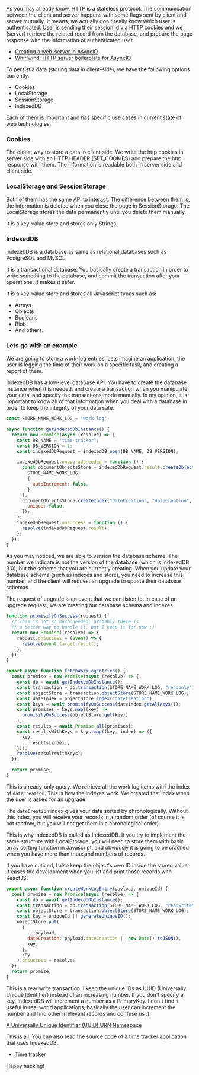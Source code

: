 As you may already know, HTTP is a stateless protocol. The communication
between the client and server happens with some flags sent by client and server mutually.
It means, we actually don't really know which user is authenticated. User
is sending their session id via HTTP cookies and we (server) retrieve the related record
from the database, and prepare the page response with the information of
authenticated user.

- <a href="creating-a-web-server-in-asyncio.html">Creating a web-server in AsyncIO</a>
- <a href="whirlwind.html">Whirlwind: HTTP server boilerplate for AsyncIO</a>

To persist a data (storing data in client-side), we have the following options currently.

- Cookies
- LocalStorage
- SessionStorage
- IndexedDB

Each of them is important and has specific use cases in current state of web technologies.

### Cookies

The oldest way to store a data in client side. We write the http cookies in server side
with an HTTP HEADER (SET_COOKIES) and prepare the http response with them. The information is
readable both in server side and client side.

### LocalStorage and SessionStorage

Both of them has the same API to interact. The difference between them is, the information
is deleted when you close the page in SessionStorage. The LocalStorage stores the data
permanently until you delete them manually.

It is a key-value store and stores only Strings.

### IndexedDB

IndexebDB is a database as same as relational databases such as PostgreSQL and MySQL.

It is a transactional database. You basically create a transaction in order to
write something to the database, and commit the transaction after your operations.
It makes it safer.

It is a key-value store and stores all Javascript types such as:

- Arrays
- Objects
- Booleans
- Blob
- And others.

### Lets go with an example

We are going to store a work-log entries. Lets imagine an application, the user is logging
the time of their work on a specific task, and creating a report
of them.

IndexedDB has a low-level database API. You have to create the database
instance when it is needed, and create a transaction when you manipulate your data,
and specify the transactions mode manually. In my opinion, it is important to
know all of that information when you deal with a database in order to keep
the integrity of your data safe.

```javascript
const STORE_NAME_WORK_LOG = "work-log";

async function getIndexedDbInstance() {
  return new Promise(async (resolve) => {
    const DB_NAME = "time-tracker";
    const DB_VERSION = 1;
    const indexedDbRequest = indexedDB.open(DB_NAME, DB_VERSION);

    indexedDbRequest.onupgradeneeded = function () {
      const documentObjectsStore = indexedDbRequest.result.createObjectStore(
        STORE_NAME_WORK_LOG,
        {
          autoIncrement: false,
        }
      );
      documentObjectsStore.createIndex("dateCreation", "dateCreation", {
        unique: false,
      });
    };
    indexedDbRequest.onsuccess = function () {
      resolve(indexedDbRequest.result);
    };
  });
}
```

As you may noticed, we are able to version the database scheme. The number we indicate
is not the version of the database (which is IndexedDB 3.0), but the schema that
you are currently creating. When you update your database schema (such as indexes and
store), you need to increase this number, and the client will request an upgrade
to update their database schemas.

The request of upgrade is an event that we can listen to. In case of an upgrade
request, we are creating our database schema and indexes.

```javascript
function promisifyOnSuccess(request) {
  // This is not so much needed, probably there is
  // a better way to handle it, but I keep it for now :)
  return new Promise((resolve) => {
    request.onsuccess = (event) => {
      resolve(event.target.result);
    };
  });
}

export async function fetchWorkLogEntries() {
  const promise = new Promise(async (resolve) => {
    const db = await getIndexedDbInstance();
    const transaction = db.transaction(STORE_NAME_WORK_LOG, "readonly");
    const objectStore = transaction.objectStore(STORE_NAME_WORK_LOG);
    const dateIndex = objectStore.index("dateCreation");
    const keys = await promisifyOnSuccess(dateIndex.getAllKeys());
    const promises = keys.map((key) =>
      promisifyOnSuccess(objectStore.get(key))
    );
    const results = await Promise.all(promises);
    const resultsWithKeys = keys.map((key, index) => ({
      key,
      ...results[index],
    }));
    resolve(resultsWithKeys);
  });

  return promise;
}
```

This is a ready-only query. We retrieve all the work log items with the index of
`dateCreation`. This is how the indexes work. We created that index when the user
is asked for an upgrade.

The `dateCreation` index gives your data sorted by chronologically. Without
this index, you will receive your records in a random order (of course it is not random,
but you will not get them in a chronological order).

This is why IndexedDB is called as IndexedDB. If you try to implement the same
structure with LocalStorage, you will need to store them with basic array sorting
function in Javascript, and obviously it is going to be crashed when you have
more than thousand numbers of records.

If you have noticed, I also keep the object's own ID inside the stored value. It
eases the development when you list and print those records with ReactJS.

```javascript
export async function createWorkLogEntry(payload, uniqueId) {
  const promise = new Promise(async (resolve) => {
    const db = await getIndexedDbInstance();
    const transaction = db.transaction(STORE_NAME_WORK_LOG, "readwrite");
    const objectStore = transaction.objectStore(STORE_NAME_WORK_LOG);
    const key = uniqueId || generateUniqueID();
    objectStore.put(
      {
        ...payload,
        dateCreation: payload.dateCreation || new Date().toJSON(),
        key,
      },
      key
    ).onsuccess = resolve;
  });
  return promise;
}
```

This is a readwrite transaction. I keep the unique IDs as UUID (Universally Unique Identifier)
instead of an increasing number. If you don't specify a key, IndexedDB will increment
a number as a PrimaryKey. I don't find it useful in real world applications, basically
the user can increment the number and find other irrelevant records and confuse us :)

<a href="https://datatracker.ietf.org/doc/html/rfc4122">A Universally Unique Identifier (UUID) URN Namespace</a>

This is all. You can also read the source code
of a time tracker application that uses IndexedDB.

- <a href="https://fatih-erikli.github.io/time-tracker">Time tracker</a>

Happy hacking!
